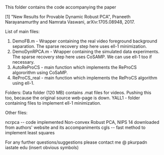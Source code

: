 This folder contains the code accompanying the paper 

[1] "New Results for Provable Dynamic Robust PCA", Praneeth Narayanamurthy and Namrata Vaswani, arXiv:1705.08948, 2017.

List of main files:
1. DemoFB.m - Wrapper containing the real video foreground background separation. The sparse recovery step here uses ell-1 minimization. 
2. DemoDynRPCA.m - Wrapper containing the simulated data experiments. The sparse recovery step here uses CoSAMP. We can use ell-1 too if necessary.
3. AutoReProCS - main function which implements the ReProCS algororithm using CoSaMP.
4. ReProCS_real - main function which implements the ReProCS algorithm using ell-1.

Folders:
Data folder (120 MB) contains .mat files for videos. Pushing this too, because the original source web-page is down.
YALL1 - folder containing files to implement ell-1 minimization.


Other files:

ncrpca -- code implemented Non-convex Robust PCA, NIPS 14 downloaded from authors' website and its accompaniments
cgls -- fast method to implement least squares


For any further questions/suggestions please contact me @ pkurpadn iastate edu (insert obvious symbols)


